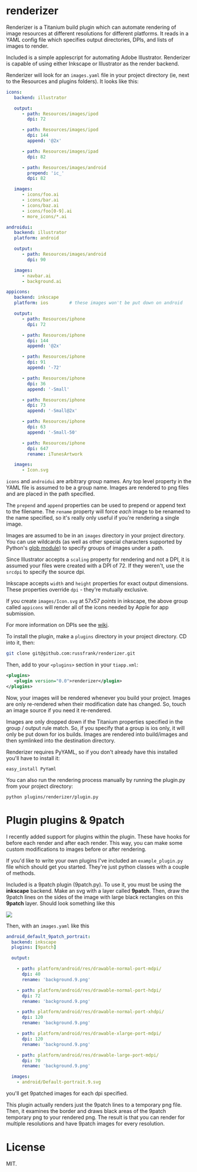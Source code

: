 # renderizer

Renderizer is a Titanium build plugin which can automate rendering of image
resources at different resolutions for different platforms.  It reads in a
YAML config file which specifies output directories, DPIs, and lists of images
to render.

Included is a simple applescript for automating Adobe Illustrator.  Renderizer
is capable of using either Inkscape or Illustrator as the render backend.

Renderizer will look for an `images.yaml` file in your project directory (ie,
next to the Resources and plugins folders).  It looks like this:

```YAML
icons:
   backend: illustrator

   output:
      - path: Resources/images/ipod
        dpi: 72

      - path: Resources/images/ipod
        dpi: 144
        append: '@2x'

      - path: Resources/images/ipad
        dpi: 82

      - path: Resources/images/android
        prepend: 'ic_'
        dpi: 82

   images:
      - icons/foo.ai
      - icons/bar.ai
      - icons/baz.ai
      - icons/foo[0-9].ai
      - more_icons/*.ai

androidui:
   backend: illustrator
   platform: android

   output:
      - path: Resources/images/android
        dpi: 90

   images:
      - navbar.ai
      - background.ai

appicons:
   backend: inkscape
   platform: ios        # these images won't be put down on android

   output:
      - path: Resources/iphone
        dpi: 72

      - path: Resources/iphone
        dpi: 144
        append: '@2x'

      - path: Resources/iphone
        dpi: 91
        append: '-72'

      - path: Resources/iphone
        dpi: 36
        append: '-Small'

      - path: Resources/iphone
        dpi: 73
        append: '-Small@2x'

      - path: Resources/iphone
        dpi: 63
        append: '-Small-50'

      - path: Resources/iphone
        dpi: 647
        rename: iTunesArtwork

   images:
      - Icon.svg
```

`icons` and `androidui` are arbitrary group names.  Any top level property in
the YAML file is assumed to be a group name.  Images are rendered to png files
and are placed in the path specified.

The `prepend` and `append` properties can be used to prepend or append text
to the filename. The `rename` property will force _each_ image to be renamed to
the name specified, so it's really only useful if you're rendering a single image.

Images are assumed to be in an `images` directory in your project directory.
You can use wildcards (as well as other special characters supported by
Python's [glob module](https://docs.python.org/3.1/library/glob.html)) to specify
groups of images under a path.

Since Illustrator accepts a `scaling` property for rendering and not a DPI,
it is assumed your files were created with a DPI of 72.  If they weren't,
use the `srcdpi` to specify the source dpi.

Inkscape accepts `width` and `height` properties for exact output dimensions.
These properties override `dpi` - they're mutually exclusive.

If you create `images/Icon.svg` at 57x57 *points* in inkscape, the above group
called `appicons`
will render all of the icons needed by Apple for app submission.

For more information on DPIs see the
[wiki](https://github.com/russfrank/renderizer/wiki).

To install the plugin, make a `plugins` directory in your project directory.
CD into it, then:

```sh
git clone git@github.com:russfrank/renderizer.git
```

Then, add to your `<plugins>` section in your `tiapp.xml`:

```xml
<plugins>
   <plugin version="0.0">renderizer</plugin>
</plugins>
```

Now, your images will be rendered whenever you build your project.  Images are
only re-rendered when their modification date has changed.  So, touch an image
source if you need it re-rendered.

Images are only dropped down if the Titanium properties specified in the group / output rule
match.  So, if you specify that a group is ios only, it will only be put down
for ios builds.  Images are rendered into build/images and then symlinked into the
destination directory.

Renderizer requires PyYAML, so if you don't already have this installed you'll
have to install it:

```
easy_install PyYaml
```

You can also run the rendering process manually by running the plugin.py from your
project directory:

```
python plugins/renderizer/plugin.py
```

# Plugin plugins & 9patch

I recently added support for plugins within the plugin.  These have hooks for
before each render and after each render.  This way, you can make some
custom modifications to images before or after rendering.

If you'd like to write your own plugins I've included an `example_plugin.py`
file which should get you started.  They're just python classes with a couple
of methods.

Included is a 9patch plugin (9patch.py).  To use it, you must be using the
**inkscape** backend.  Make an svg with a layer called **9patch**.  Then, draw
the 9patch lines on the sides of the image with large black rectangles on this
**9patch** layer. Should look something like this

<img src="https://github.com/russfrank/renderizer/raw/master/inkscapeshot.png">

Then, with an `images.yaml` like this

```yaml
android_default_9patch_portrait:
  backend: inkscape
  plugins: [9patch]

  output:

    - path: platform/android/res/drawable-normal-port-mdpi/
      dpi: 40
      rename: 'background.9.png'

    - path: platform/android/res/drawable-normal-port-hdpi/
      dpi: 72
      rename: 'background.9.png'

    - path: platform/android/res/drawable-normal-port-xhdpi/
      dpi: 120
      rename: 'background.9.png'

    - path: platform/android/res/drawable-xlarge-port-mdpi/
      dpi: 120
      rename: 'background.9.png'

    - path: platform/android/res/drawable-large-port-mdpi/
      dpi: 70
      rename: 'background.9.png'

  images:
    - android/Default-portrait.9.svg
```

you'll get 9patched images for each dpi specified.

This plugin actually renders just the 9patch lines to a temporary png file.
Then, it examines the border and draws black areas of the 9patch temporary png
to your rendered png.  The result is that you can render for multiple
resolutions and have 9patch images for every resolution.

# License

MIT.
